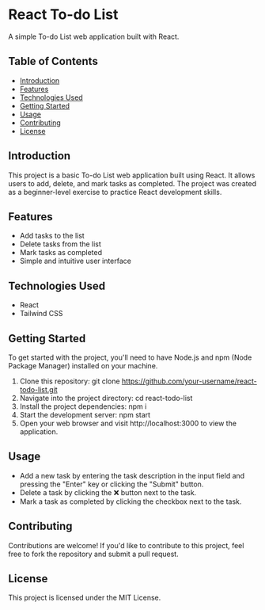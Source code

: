 # React To-do List

A simple To-do List web application built with React.

## Table of Contents

- [Introduction](#introduction)
- [Features](#features)
- [Technologies Used](#technologies-used)
- [Getting Started](#getting-started)
- [Usage](#usage)
- [Contributing](#contributing)
- [License](#license)

## Introduction

This project is a basic To-do List web application built using React. It allows users to add, delete, and mark tasks as completed. The project was created as a beginner-level exercise to practice React development skills.

## Features

- Add tasks to the list
- Delete tasks from the list
- Mark tasks as completed
- Simple and intuitive user interface

## Technologies Used

- React
- Tailwind CSS

## Getting Started

To get started with the project, you'll need to have Node.js and npm (Node Package Manager) installed on your machine.

1. Clone this repository:
   git clone https://github.com/your-username/react-todo-list.git
2. Navigate into the project directory:
   cd react-todo-list
3. Install the project dependencies:
   npm i
4. Start the development server:
   npm start
5. Open your web browser and visit http://localhost:3000 to view the application.

## Usage
- Add a new task by entering the task description in the input field and pressing the "Enter" key or clicking the "Submit" button.
- Delete a task by clicking the ❌ button next to the task.
- Mark a task as completed by clicking the checkbox next to the task.

## Contributing
Contributions are welcome! If you'd like to contribute to this project, feel free to fork the repository and submit a pull request.

## License
This project is licensed under the MIT License.
